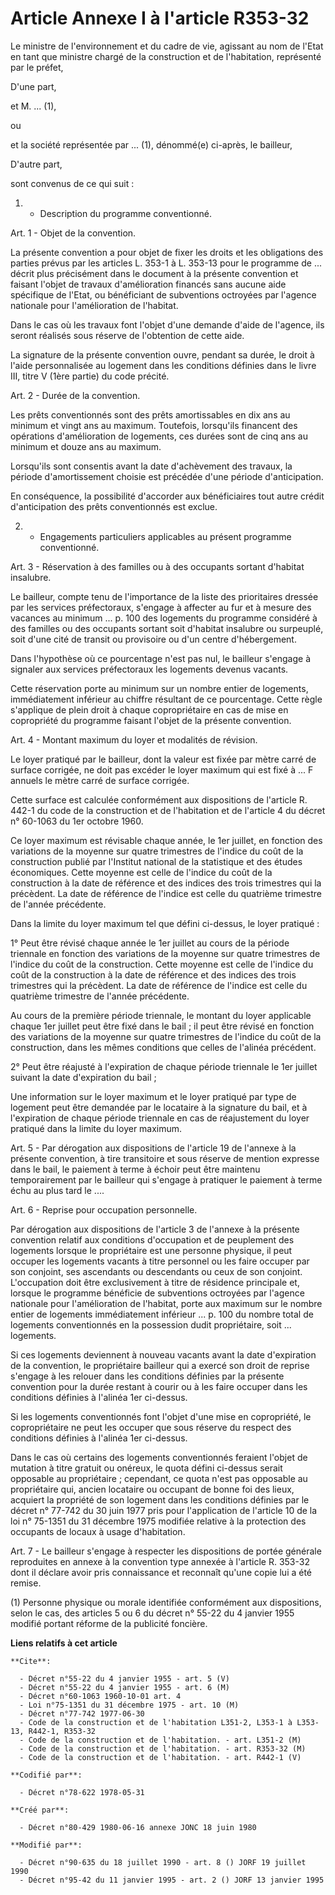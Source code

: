 # Article Annexe I à l'article R353-32

Le ministre de l'environnement et du cadre de vie, agissant au nom de l'Etat en tant que ministre chargé de la construction
et de l'habitation, représenté par le préfet,

D'une part,

et M. ... (1),

ou

et la société représentée par ... (1), dénommé(e) ci-après, le bailleur,

D'autre part,

sont convenus de ce qui suit :

1. - Description du programme conventionné.

Art. 1 - Objet de la convention.

La présente convention a pour objet de fixer les droits et les obligations des parties prévus par les articles L. 353-1 à L.
353-13 pour le programme de ... décrit plus précisément dans le document à la présente convention et faisant l'objet de
travaux d'amélioration financés sans aucune aide spécifique de l'Etat, ou bénéficiant de subventions octroyées par l'agence
nationale pour l'amélioration de l'habitat.

Dans le cas où les travaux font l'objet d'une demande d'aide de l'agence, ils seront réalisés sous réserve de l'obtention de
cette aide.

La signature de la présente convention ouvre, pendant sa durée, le droit à l'aide personnalisée au logement dans les
conditions définies dans le livre III, titre V (1ère partie) du code précité.

Art. 2 - Durée de la convention.

Les prêts conventionnés sont des prêts amortissables en dix ans au minimum et vingt ans au maximum. Toutefois, lorsqu'ils
financent des opérations d'amélioration de logements, ces durées sont de cinq ans au minimum et douze ans au maximum.

Lorsqu'ils sont consentis avant la date d'achèvement des travaux, la période d'amortissement choisie est précédée d'une
période d'anticipation.

En conséquence, la possibilité d'accorder aux bénéficiaires tout autre crédit d'anticipation des prêts conventionnés est
exclue.

2. - Engagements particuliers applicables au présent programme conventionné.

Art. 3 - Réservation à des familles ou à des occupants sortant d'habitat insalubre.

Le bailleur, compte tenu de l'importance de la liste des prioritaires dressée par les services préfectoraux, s'engage à
affecter au fur et à mesure des vacances au minimum ... p. 100 des logements du programme considéré à des familles ou des
occupants sortant soit d'habitat insalubre ou surpeuplé, soit d'une cité de transit ou provisoire ou d'un centre
d'hébergement.

Dans l'hypothèse où ce pourcentage n'est pas nul, le bailleur s'engage à signaler aux services préfectoraux les logements
devenus vacants.

Cette réservation porte au minimum sur un nombre entier de logements, immédiatement inférieur au chiffre résultant de ce
pourcentage. Cette règle s'applique de plein droit à chaque copropriétaire en cas de mise en copropriété du programme faisant
l'objet de la présente convention.

Art. 4 - Montant maximum du loyer et modalités de révision.

Le loyer pratiqué par le bailleur, dont la valeur est fixée par mètre carré de surface corrigée, ne doit pas excéder le loyer
maximum qui est fixé à ... F annuels le mètre carré de surface corrigée.

Cette surface est calculée conformément aux dispositions de l'article R. 442-1 du code de la construction et de l'habitation
et de l'article 4 du décret n° 60-1063 du 1er octobre 1960.

Ce loyer maximum est révisable chaque année, le 1er juillet, en fonction des variations de la moyenne sur quatre trimestres
de l'indice du coût de la construction publié par l'Institut national de la statistique et des études économiques. Cette
moyenne est celle de l'indice du coût de la construction à la date de référence et des indices des trois trimestres qui la
précèdent. La date de référence de l'indice est celle du quatrième trimestre de l'année précédente.

Dans la limite du loyer maximum tel que défini ci-dessus, le loyer pratiqué :

1° Peut être révisé chaque année le 1er juillet au cours de la période triennale en fonction des variations de la moyenne sur
quatre trimestres de l'indice du coût de la construction. Cette moyenne est celle de l'indice du coût de la construction à la
date de référence et des indices des trois trimestres qui la précèdent. La date de référence de l'indice est celle du
quatrième trimestre de l'année précédente.

Au cours de la première période triennale, le montant du loyer applicable chaque 1er juillet peut être fixé dans le bail ; il
peut être révisé en fonction des variations de la moyenne sur quatre trimestres de l'indice du coût de la construction, dans
les mêmes conditions que celles de l'alinéa précédent.

2° Peut être réajusté à l'expiration de chaque période triennale le 1er juillet suivant la date d'expiration du bail ;

Une information sur le loyer maximum et le loyer pratiqué par type de logement peut être demandée par le locataire à la
signature du bail, et à l'expiration de chaque période triennale en cas de réajustement du loyer pratiqué dans la limite du
loyer maximum.

Art. 5 - Par dérogation aux dispositions de l'article 19 de l'annexe à la présente convention, à tire transitoire et sous
réserve de mention expresse dans le bail, le paiement à terme à échoir peut être maintenu temporairement par le bailleur qui
s'engage à pratiquer le paiement à terme échu au plus tard le ....

Art. 6 - Reprise pour occupation personnelle.

Par dérogation aux dispositions de l'article 3 de l'annexe à la présente convention relatif aux conditions d'occupation et de
peuplement des logements lorsque le propriétaire est une personne physique, il peut occuper les logements vacants à titre
personnel ou les faire occuper par son conjoint, ses ascendants ou descendants ou ceux de son conjoint. L'occupation doit
être exclusivement à titre de résidence principale et, lorsque le programme bénéficie de subventions octroyées par l'agence
nationale pour l'amélioration de l'habitat, porte aux maximum sur le nombre entier de logements immédiatement inférieur ...
p. 100 du nombre total de logements conventionnés en la possession dudit propriétaire, soit ... logements.

Si ces logements deviennent à nouveau vacants avant la date d'expiration de la convention, le propriétaire bailleur qui a
exercé son droit de reprise s'engage à les relouer dans les conditions définies par la présente convention pour la durée
restant à courir ou à les faire occuper dans les conditions définies à l'alinéa 1er ci-dessus.

Si les logements conventionnés font l'objet d'une mise en copropriété, le copropriétaire ne peut les occuper que sous réserve
du respect des conditions définies à l'alinéa 1er ci-dessus.

Dans le cas où certains des logements conventionnés feraient l'objet de mutation à titre gratuit ou onéreux, le quota défini
ci-dessus serait opposable au propriétaire ; cependant, ce quota n'est pas opposable au propriétaire qui, ancien locataire ou
occupant de bonne foi des lieux, acquiert la propriété de son logement dans les conditions définies par le décret n° 77-742
du 30 juin 1977 pris pour l'application de l'article 10 de la loi n° 75-1351 du 31 décembre 1975 modifiée relative à la
protection des occupants de locaux à usage d'habitation.

Art. 7 - Le bailleur s'engage à respecter les dispositions de portée générale reproduites en annexe à la convention type
annexée à l'article R. 353-32 dont il déclare avoir pris connaissance et reconnaît qu'une copie lui a été remise.

(1) Personne physique ou morale identifiée conformément aux dispositions, selon le cas, des articles 5 ou 6 du décret n°
55-22 du 4 janvier 1955 modifié portant réforme de la publicité foncière.

**Liens relatifs à cet article**

	**Cite**:

	  - Décret n°55-22 du 4 janvier 1955 - art. 5 (V)
	  - Décret n°55-22 du 4 janvier 1955 - art. 6 (M)
	  - Décret n°60-1063 1960-10-01 art. 4
	  - Loi n°75-1351 du 31 décembre 1975 - art. 10 (M)
	  - Décret n°77-742 1977-06-30
	  - Code de la construction et de l'habitation L351-2, L353-1 à L353-13, R442-1, R353-32
	  - Code de la construction et de l'habitation. - art. L351-2 (M)
	  - Code de la construction et de l'habitation. - art. R353-32 (M)
	  - Code de la construction et de l'habitation. - art. R442-1 (V)

	**Codifié par**:

	  - Décret n°78-622 1978-05-31

	**Créé par**:

	  - Décret n°80-429 1980-06-16 annexe JONC 18 juin 1980

	**Modifié par**:

	  - Décret n°90-635 du 18 juillet 1990 - art. 8 () JORF 19 juillet 1990
	  - Décret n°95-42 du 11 janvier 1995 - art. 2 () JORF 13 janvier 1995
